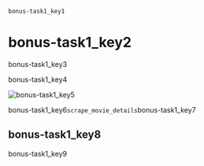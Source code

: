 ```ngMeta
bonus-task1_key1
```
# bonus-task1_key2
bonus-task1_key3

bonus-task1_key4

![bonus-task1_key5](https://merakidebug.s3.ap-south-1.amazonaws.com/course_images/web-scraping/images/anand_similar_movies.png)

bonus-task1_key6`scrape_movie_details`bonus-task1_key7

## bonus-task1_key8
bonus-task1_key9